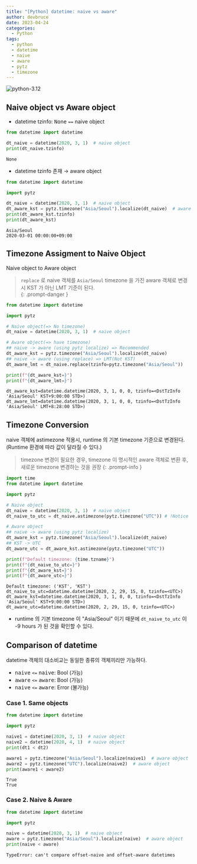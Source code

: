 ```yaml
---
title: "[Python] datetime: naive vs aware"
author: devbruce
date: 2023-04-24
categories:
  - Python
tags:
  - python
  - datetime
  - naive
  - aware
  - pytz
  - timezone
---
```


![python-3.12](https://img.shields.io/badge/python-3.12-blue.svg)

## Naive object vs Aware object

- datetime tzinfo: <kbd>None</kbd> `==` naive object

```python
from datetime import datetime

dt_naive = datetime(2020, 3, 1)  # naive object
print(dt_naive.tzinfo)
```

```text
None
```

- datetime tzinfo 존재 → aware object

```python
from datetime import datetime

import pytz

dt_naive = datetime(2020, 3, 1)  # naive object
dt_aware_kst = pytz.timezone("Asia/Seoul").localize(dt_naive)  # aware object
print(dt_aware_kst.tzinfo)
print(dt_aware_kst)
```

```text
Asia/Seoul
2020-03-01 00:00:00+09:00
```

## Timezone Assigment to Naive Object

Naive object to Aware object

> `replace` 로 naive 객체를 `Asia/Seoul` timezone 을 가진 aware 객체로 변경시 KST 가 아닌 LMT 기준이 된다.  
{: .prompt-danger }

```python
from datetime import datetime

import pytz

# Naive object(=> No timezone)
dt_naive = datetime(2020, 3, 1)  # naive object

# Aware object(=> have timezone)
## naive -> aware (using pytz localize) => Recommended
dt_aware_kst = pytz.timezone("Asia/Seoul").localize(dt_naive)
## naive -> aware (using replace) => LMT(Not KST)
dt_aware_lmt = dt_naive.replace(tzinfo=pytz.timezone("Asia/Seoul"))

print(f"{dt_aware_kst=}")
print(f"{dt_aware_lmt=}")
```

```text
dt_aware_kst=datetime.datetime(2020, 3, 1, 0, 0, tzinfo=<DstTzInfo 'Asia/Seoul' KST+9:00:00 STD>)
dt_aware_lmt=datetime.datetime(2020, 3, 1, 0, 0, tzinfo=<DstTzInfo 'Asia/Seoul' LMT+8:28:00 STD>)
```

## Timezone Conversion

naive 객체에 astimezone 적용시, runtime 의 기본 timezone 기준으로 변경된다.  
(Runtime 환경에 따라 값이 달라질 수 있다.)  

> timezone 변경이 필요한 경우, timezone 이 명시적인 aware 객체로 변환 후, 새로운 timezone 변경하는 것을 권장
{: .prompt-info }

```python
import time
from datetime import datetime

import pytz

# Naive object
dt_naive = datetime(2020, 3, 1)  # naive object
dt_naive_to_utc = dt_naive.astimezone(pytz.timezone("UTC")) # !Notice

# Aware object
## naive -> aware (using pytz localize)
dt_aware_kst = pytz.timezone("Asia/Seoul").localize(dt_naive)
## KST -> UTC
dt_aware_utc = dt_aware_kst.astimezone(pytz.timezone("UTC"))

print(f"Default timezone: {time.tzname}")
print(f"{dt_naive_to_utc=}")
print(f"{dt_aware_kst=}")
print(f"{dt_aware_utc=}")
```

```text
Default timezone: ('KST', 'KST')
dt_naive_to_utc=datetime.datetime(2020, 2, 29, 15, 0, tzinfo=<UTC>)
dt_aware_kst=datetime.datetime(2020, 3, 1, 0, 0, tzinfo=<DstTzInfo 'Asia/Seoul' KST+9:00:00 STD>)
dt_aware_utc=datetime.datetime(2020, 2, 29, 15, 0, tzinfo=<UTC>)
```

- runtime 의 기본 timezone 이 "Asia/Seoul" 이기 때문에 `dt_naive_to_utc` 이 -9 hours 가 된 것을 확인할 수 있다.

## Comparison of datetime

datetime 객체의 대소비교는 동일한 종류의 객체끼리만 가능하다.  

- <kbd>naive</kbd> `<=` <kbd>naive</kbd>: Bool (가능)
- <kbd>aware</kbd> `<=` <kbd>aware</kbd>: Bool (가능)
- <kbd>naive</kbd> `<=` <kbd>aware</kbd>: Error (불가능)

### Case 1. Same objects

```python
from datetime import datetime

import pytz

naive1 = datetime(2020, 3, 1)  # naive object
naive2 = datetime(2020, 4, 1)  # naive object
print(dt1 < dt2)

aware1 = pytz.timezone("Asia/Seoul").localize(naive1)  # aware object
aware2 = pytz.timezone("UTC").localize(naive2)  # aware object
print(aware1 < aware2)
```

```text
True
True
```

### Case 2. Naive & Aware

```python
from datetime import datetime

import pytz

naive = datetime(2020, 3, 1)  # naive object
aware = pytz.timezone("Asia/Seoul").localize(naive)  # aware object
print(naive < aware)
```

```text
TypeError: can't compare offset-naive and offset-aware datetimes
```
